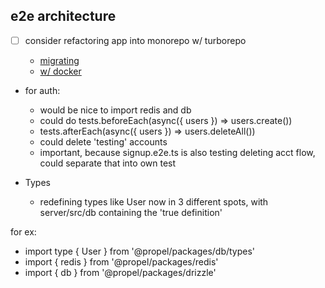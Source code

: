 ## e2e architecture

- [ ] consider refactoring app into monorepo w/ turborepo

  - [migrating](https://turbo.build/repo/docs/handbook/migrating-to-a-monorepo)
  - [w/ docker](https://turbo.build/repo/docs/handbook/deploying-with-docker)

- for auth:

  - would be nice to import redis and db
  - could do tests.beforeEach(async({ users }) => users.create())
  - tests.afterEach(async({ users }) => users.deleteAll())
  - could delete 'testing' accounts
  - important, because signup.e2e.ts is also testing deleting acct flow, could separate that into own test

- Types
  - redefining types like User now in 3 different spots, with server/src/db containing the 'true definition'

for ex:

- import type { User } from '@propel/packages/db/types'
- import { redis } from '@propel/packages/redis'
- import { db } from '@propel/packages/drizzle'
